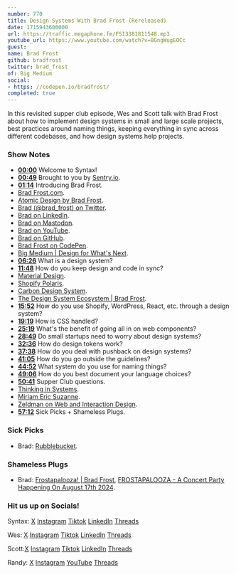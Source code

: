 ```yaml
---
number: 770
title: Design Systems With Brad Frost (Rereleased)
date: 1715943600000
url: https://traffic.megaphone.fm/FSI3381811548.mp3
youtube_url: https://www.youtube.com/watch?v=8GngWugEOCc
guest: 
name: Brad Frost
github: bradfrost
twitter: brad_frost
of: Big Medium
social: 
- https: //codepen.io/bradfrost/
completed: true
---
```


In this revisited supper club episode, Wes and Scott talk with Brad Frost about how to implement design systems in small and large scale projects, best practices around naming things, keeping everything in sync across different codebases, and how design systems help projects.

### Show Notes

* **[00:00](#t=00:00)** Welcome to Syntax!
* **[00:49](#t=00:49)** Brought to you by [Sentry.io](https://sentry.io/syntax).
* **[01:14](#t=01:14)** Introducing Brad Frost.
* [Brad Frost.com](https://bradfrost.com/).
* [Atomic Design by Brad Frost](https://atomicdesign.bradfrost.com/).
* [Brad (@brad_frost) on Twitter](https://twitter.com/brad_frost).
* [Brad on LinkedIn](https://www.linkedin.com/in/bradfrost/).
* [Brad on Mastodon](https://mastodon.social/@brad_frost).
* [Brad on YouTube](https://www.youtube.com/@brad_frost).
* [Brad on GitHub](https://github.com/bradfrost).
* [Brad Frost on CodePen](https://codepen.io/bradfrost/).
* [Big Medium | Design for What's Next](https://bigmedium.com/).
* **[06:26](#t=06:26)** What is a design system?
* **[11:48](#t=11:48)** How do you keep design and code in sync?
* [Material Design](https://m3.material.io/).
* [Shopify Polaris](https://polaris.shopify.com/).
* [Carbon Design System](https://carbondesignsystem.com/).
* [The Design System Ecosystem | Brad Frost](https://bradfrost.com/blog/post/the-design-system-ecosystem/).
* **[15:52](#t=15:52)** How do you use Shopify, WordPress, React, etc. through a design system?
* **[19:19](#t=19:19)** How is CSS handled?
* **[25:19](#t=25:19)** What's the benefit of going all in on web components?
* **[28:49](#t=28:49)** Do small startups need to worry about design systems?
* **[32:36](#t=32:36)** How do design tokens work?
* **[37:38](#t=37:38)** How do you deal with pushback on design systems?
* **[41:05](#t=41:05)** How do you go outside the guidelines?
* **[44:52](#t=44:52)** What system do you use for naming things?
* **[49:06](#t=49:06)** How do you best document your language choices?
* **[50:41](#t=50:41)** Supper Club questions.
* [Thinking in Systems](https://www.amazon.com/Thinking-Systems-Donella-H-Meadows/dp/1603580557).
* [Miriam Eric Suzanne](https://www.miriamsuzanne.com/).
* [Zeldman on Web and Interaction Design](https://www.zeldman.com/).
* **[57:12](#t=57:12)** Sick Picks + Shameless Plugs.

### Sick Picks

- Brad: [Rubblebucket](https://en.wikipedia.org/wiki/Rubblebucket).

### Shameless Plugs

- Brad: [Frostapalooza! | Brad Frost](https://bradfrost.com/blog/post/frostapalooza/), [FROSTAPALOOZA - A Concert Party Happening On August 17th 2024](https://40.bradfrost.com/).

### Hit us up on Socials!

Syntax: [X](https://twitter.com/syntaxfm) [Instagram](https://www.instagram.com/syntax_fm/) [Tiktok](https://www.tiktok.com/@syntaxfm) [LinkedIn](https://www.linkedin.com/company/96077407/admin/feed/posts/) [Threads](https://www.threads.net/@syntax_fm)

Wes: [X](https://twitter.com/wesbos) [Instagram](https://www.instagram.com/wesbos/) [Tiktok](https://www.tiktok.com/@wesbos) [LinkedIn](https://www.linkedin.com/in/wesbos/) [Threads](https://www.threads.net/@wesbos)

Scott:[X](https://twitter.com/stolinski) [Instagram](https://www.instagram.com/stolinski/) [Tiktok](https://www.tiktok.com/@stolinski) [LinkedIn](https://www.linkedin.com/in/stolinski/) [Threads](https://www.threads.net/@stolinski)

Randy: [X](https://twitter.com/randyrektor) [Instagram](https://www.instagram.com/randyrektor/) [YouTube](https://www.youtube.com/@randyrektor) [Threads](https://www.threads.net/@randyrektor)

